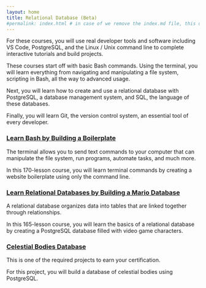 ```yaml
---
layout: home
title: Relational Database (Beta)
#permalink: index.html # in case of we remove the index.md file, this doc will be the index page
---
```


For these courses, you will use real developer tools and software including VS Code, PostgreSQL, and the Linux / Unix command line to complete interactive tutorials and build projects.

These courses start off with basic Bash commands. Using the terminal, you will learn everything from navigating and manipulating a file system, scripting in Bash, all the way to advanced usage.

Next, you will learn how to create and use a relational database with PostgreSQL, a database management system, and SQL, the language of these databases.

Finally, you will learn Git, the version control system, an essential tool of every developer.

### [Learn Bash by Building a Boilerplate](./tensorflow/README.md)

The terminal allows you to send text commands to your computer that can manipulate the file system, run programs, automate tasks, and much more.

In this 170-lesson course, you will learn terminal commands by creating a website boilerplate using only the command line.

### [Learn Relational Databases by Building a Mario Database](./how-neural-networks-work/README.md)

A relational database organizes data into tables that are linked together through relationships.

In this 165-lesson course, you will learn the basics of a relational database by creating a PostgreSQL database filled with video game characters.

### [Celestial Bodies Database](./machine-learning-with-python-projects/README.md)

This is one of the required projects to earn your certification.

For this project, you will build a database of celestial bodies using PostgreSQL.
